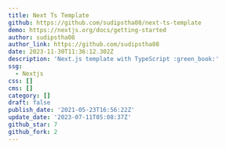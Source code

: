 ```yaml
---
title: Next Ts Template
github: https://github.com/sudipstha08/next-ts-template
demo: https://nextjs.org/docs/getting-started
author: sudipstha08
author_link: https://github.com/sudipstha08
date: 2023-11-30T11:36:12.302Z
description: 'Next.js template with TypeScript :green_book:'
ssg:
  - Nextjs
css: []
cms: []
category: []
draft: false
publish_date: '2021-05-23T16:56:22Z'
update_date: '2023-07-11T05:08:37Z'
github_star: 7
github_fork: 2
---
```

